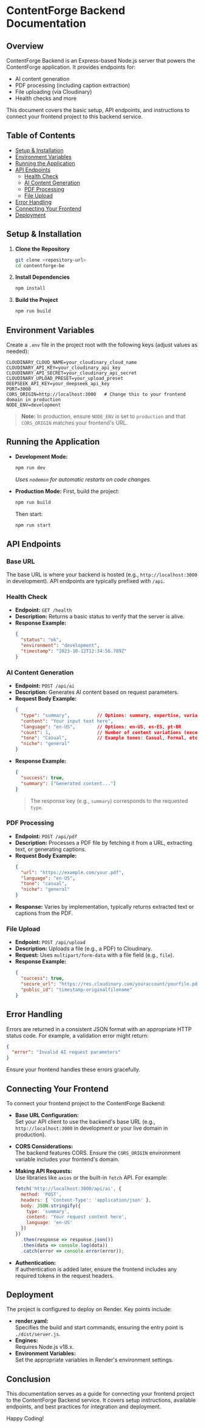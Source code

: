 # ContentForge Backend Documentation

## Overview
ContentForge Backend is an Express-based Node.js server that powers the ContentForge application. It provides endpoints for:
- AI content generation
- PDF processing (including caption extraction)
- File uploading (via Cloudinary)
- Health checks and more

This document covers the basic setup, API endpoints, and instructions to connect your frontend project to this backend service.

## Table of Contents
- [Setup & Installation](#setup--installation)
- [Environment Variables](#environment-variables)
- [Running the Application](#running-the-application)
- [API Endpoints](#api-endpoints)
  - [Health Check](#health-check)
  - [AI Content Generation](#ai-content-generation)
  - [PDF Processing](#pdf-processing)
  - [File Upload](#file-upload)
- [Error Handling](#error-handling)
- [Connecting Your Frontend](#connecting-your-frontend)
- [Deployment](#deployment)

## Setup & Installation
1. **Clone the Repository**
   ```bash
   git clone <repository-url>
   cd contentforge-be
   ```

2. **Install Dependencies**
   ```bash
   npm install
   ```

3. **Build the Project**
   ```bash
   npm run build
   ```

## Environment Variables
Create a `.env` file in the project root with the following keys (adjust values as needed):

```
CLOUDINARY_CLOUD_NAME=your_cloudinary_cloud_name
CLOUDINARY_API_KEY=your_cloudinary_api_key
CLOUDINARY_API_SECRET=your_cloudinary_api_secret
CLOUDINARY_UPLOAD_PRESET=your_upload_preset
DEEPSEEK_API_KEY=your_deepseek_api_key
PORT=3000
CORS_ORIGIN=http://localhost:3000   # Change this to your frontend domain in production
NODE_ENV=development
```

> **Note:** In production, ensure `NODE_ENV` is set to `production` and that `CORS_ORIGIN` matches your frontend's URL.

## Running the Application
- **Development Mode:**
  ```bash
  npm run dev
  ```
  *Uses `nodemon` for automatic restarts on code changes.*

- **Production Mode:**
  First, build the project:
  ```bash
  npm run build
  ```
  Then start:
  ```bash
  npm run start
  ```

## API Endpoints

### Base URL
The base URL is where your backend is hosted (e.g., `http://localhost:3000` in development). API endpoints are typically prefixed with `/api`.

### Health Check
- **Endpoint:** `GET /health`
- **Description:** Returns a basic status to verify that the server is alive.
- **Response Example:**
  ```json
  {
    "status": "ok",
    "environment": "development",
    "timestamp": "2023-10-12T12:34:56.789Z"
  }
  ```

### AI Content Generation
- **Endpoint:** `POST /api/ai`
- **Description:** Generates AI content based on request parameters.
- **Request Body Example:**
  ```json
  {
    "type": "summary",          // Options: summary, expertise, variation, captions, script
    "content": "Your input text here",
    "language": "en-US",        // Options: en-US, es-ES, pt-BR
    "count": 1,                 // Number of content variations (except for script)
    "tone": "Casual",           // Example tones: Casual, Formal, etc.
    "niche": "general"
  }
  ```
- **Response Example:**
  ```json
  {
    "success": true,
    "summary": ["Generated content..."]
  }
  ```
  > The response key (e.g., `summary`) corresponds to the requested `type`.

### PDF Processing
- **Endpoint:** `POST /api/pdf`
- **Description:** Processes a PDF file by fetching it from a URL, extracting text, or generating captions.
- **Request Body Example:**
  ```json
  {
    "url": "https://example.com/your.pdf",
    "language": "en-US",
    "tone": "casual",
    "niche": "general"
  }
  ```
- **Response:** Varies by implementation, typically returns extracted text or captions from the PDF.

### File Upload
- **Endpoint:** `POST /api/upload`
- **Description:** Uploads a file (e.g., a PDF) to Cloudinary.
- **Request:** Uses `multipart/form-data` with a file field (e.g., `file`).
- **Response Example:**
  ```json
  {
    "success": true,
    "secure_url": "https://res.cloudinary.com/youraccount/yourfile.pdf",
    "public_id": "timestamp-originalfilename"
  }
  ```

## Error Handling
Errors are returned in a consistent JSON format with an appropriate HTTP status code. For example, a validation error might return:
```json
{
  "error": "Invalid AI request parameters"
}
```
Ensure your frontend handles these errors gracefully.

## Connecting Your Frontend
To connect your frontend project to the ContentForge Backend:

- **Base URL Configuration:**  
  Set your API client to use the backend's base URL (e.g., `http://localhost:3000` in development or your live domain in production).

- **CORS Considerations:**  
  The backend features CORS. Ensure the `CORS_ORIGIN` environment variable includes your frontend's domain.

- **Making API Requests:**  
  Use libraries like `axios` or the built-in `fetch` API. For example:
  ```javascript
  fetch('http://localhost:3000/api/ai', {
    method: 'POST',
    headers: { 'Content-Type': 'application/json' },
    body: JSON.stringify({
      type: 'summary',
      content: 'Your request content here',
      language: 'en-US'
    })
  })
    .then(response => response.json())
    .then(data => console.log(data))
    .catch(error => console.error(error));
  ```

- **Authentication:**  
  If authentication is added later, ensure the frontend includes any required tokens in the request headers.

## Deployment
The project is configured to deploy on Render. Key points include:
- **render.yaml:**  
  Specifies the build and start commands, ensuring the entry point is `./dist/server.js`.
- **Engines:**  
  Requires Node.js v18.x.
- **Environment Variables:**  
  Set the appropriate variables in Render's environment settings.

## Conclusion
This documentation serves as a guide for connecting your frontend project to the ContentForge Backend service. It covers setup instructions, available endpoints, and best practices for integration and deployment.

Happy Coding!
